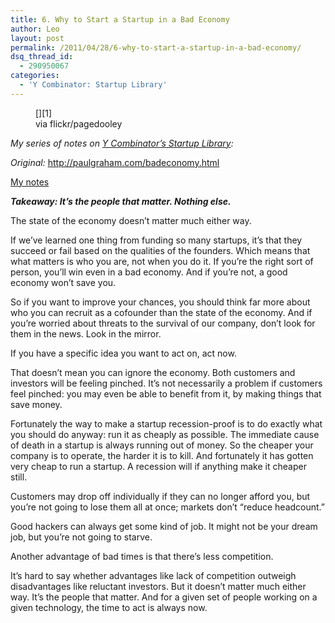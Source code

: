 ```yaml
---
title: 6. Why to Start a Startup in a Bad Economy
author: Leo
layout: post
permalink: /2011/04/28/6-why-to-start-a-startup-in-a-bad-economy/
dsq_thread_id:
  - 290950067
categories:
  - 'Y Combinator: Startup Library'
---
```

<figure id="attachment_282" style="width: 500px" class="wp-caption aligncenter">[<img class="size-full wp-image-282" title="Bad Economy" src="http://i0.wp.com/leogau.org/blog/wp-content/uploads/2011/04/3166121241_3aa47f4495.jpg?fit=500%2C338" alt="" data-recalc-dims="1" />][1]<figcaption class="wp-caption-text">via flickr/pagedooley</figcaption></figure> 

*My series of notes on [Y Combinator’s Startup Library][2]:*

*Original:* <a title="http://paulgraham.com/badeconomy.html" href="http://paulgraham.com/badeconomy.html" target="_blank">http://paulgraham.com/badeconomy.html</a>

<span style="text-decoration: underline;">My notes</span>

***Takeaway: It&#8217;s the people that matter. Nothing else.***

The state of the economy doesn&#8217;t matter much either way.

If we&#8217;ve learned one thing from funding so many startups, it&#8217;s that they succeed or fail based on the qualities of the founders. Which means that what matters is who you are, not when you do it. If you&#8217;re the right sort of person, you&#8217;ll win even in a bad economy. And if you&#8217;re not, a good economy won&#8217;t save you.

So if you want to improve your chances, you should think far more about who you can recruit as a cofounder than the state of the economy. And if you&#8217;re worried about threats to the survival of our company, don&#8217;t look for them in the news. Look in the mirror.

If you have a specific idea you want to act on, act now.

That doesn&#8217;t mean you can ignore the economy. Both customers and investors will be feeling pinched. It&#8217;s not necessarily a problem if customers feel pinched: you may even be able to benefit from it, by making things that save money.

Fortunately the way to make a startup recession-proof is to do exactly what you should do anyway: run it as cheaply as possible. The immediate cause of death in a startup is always running out of money. So the cheaper your company is to operate, the harder it is to kill. And fortunately it has gotten very cheap to run a startup. A recession will if anything make it cheaper still.

Customers may drop off individually if they can no longer afford you, but you&#8217;re not going to lose them all at once; markets don&#8217;t &#8220;reduce headcount.&#8221;

Good hackers can always get some kind of job. It might not be your dream job, but you&#8217;re not going to starve.

Another advantage of bad times is that there&#8217;s less competition.

It&#8217;s hard to say whether advantages like lack of competition outweigh disadvantages like reluctant investors. But it doesn&#8217;t matter much either way. It&#8217;s the people that matter. And for a given set of people working on a given technology, the time to act is always now.

 [1]: http://i1.wp.com/leogau.org/blog/wp-content/uploads/2011/04/3166121241_3aa47f4495.jpg
 [2]: http://ycombinator.com/lib.html